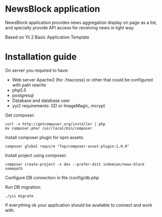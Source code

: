 NewsBlock application
================================

NewsBlock application provides news aggregation display on page as a list, and
specially provide API access for receiving news in light way.

Based on Yii 2 Basic Application Template

Installation guide
================================

On server you required to have:

* Web server Apache2 (for .htaccess) or other that could be configured with path rewrite
* php5.5
* postgresql
* Database and database user
* yyi2 requirements: GD or ImageMagic, mcrypt

Get composer:

    curl -s http://getcomposer.org/installer | php
    mv composer.phar /usr/local/bin/composer

Install composer plugin for npm assets:

    composer global require "fxp/composer-asset-plugin:1.0.0"

Install project using composer:

    composer create-project -s dev --prefer-dist indomian/news-block somepath

Configure DB connection in file /config/db.php

Run DB migration:

    ./yii migrate

If everything ok your application should be available to connect and work with.

